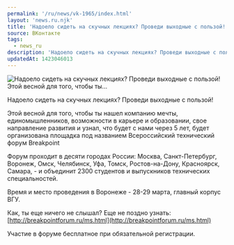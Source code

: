 ```yaml
---
permalink: '/ru/news/vk-1965/index.html'
layout: 'news.ru.njk'
title: 'Надоело сидеть на скучных лекциях? Проведи выходные с пользой!   Этой весной для того, чтобы ты…'
source: ВКонтакте
tags:
  - news_ru
description: 'Надоело сидеть на скучных лекциях? Проведи выходные с пользой!   Этой весной для того, чтобы ты…'
updatedAt: 1423046013
---
```

![Надоело сидеть на скучных лекциях? Проведи выходные с пользой!   Этой весной для того, чтобы ты…](https://sun9-50.userapi.com/impf/c623626/v623626833/183b8/9UhHEEE2dGE.jpg?size=400x246&quality=96&proxy=1&sign=893e7d120d28ef6c4ee8cde106982eba&c_uniq_tag=aIxgmwxLqVNstjqbRt9yWZhIB9q0FocTu7df-lzY84A&type=album)

Надоело сидеть на скучных лекциях?
Проведи выходные с пользой!

Этой весной для того, чтобы ты нашел компанию мечты, единомышленников, возможности в карьере и образовании, свое направление развития и узнал, что будет с нами через 5 лет, будет организована площадка под названием Всероссийский технический форум Breakpoint

Форум проходит в десяти городах России: Москва, Санкт-Петербург, Воронеж, Омск, Челябинск, Уфа, Томск, Ростов-на-Дону, Красноярск, Самара, - и объединит 2300 студентов и выпускников технических специальностей.

Время и место проведения в Воронеже - 28-29 марта, главный корпус ВГУ.

Как, ты еще ничего не слышал?
Еще не поздно узнать: [http://breakpointforum.ru/ms.html](http://breakpointforum.ru/ms.html)

Участие в форуме бесплатное при обязательной регистрации.
